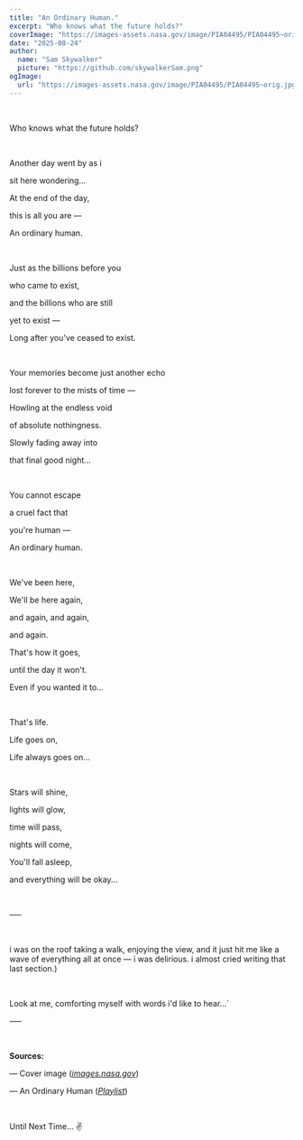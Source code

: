 ```yaml
---
title: "An Ordinary Human."
excerpt: "Who knows what the future holds?"
coverImage: "https://images-assets.nasa.gov/image/PIA04495/PIA04495~orig.jpg"
date: "2025-08-24"
author:
  name: "Sam Skywalker"
  picture: "https://github.com/skywalkerSam.png"
ogImage:
  url: "https://images-assets.nasa.gov/image/PIA04495/PIA04495~orig.jpg"
---
```


&nbsp;

Who knows what the future holds?

&nbsp;

Another day went by as i

sit here wondering...

At the end of the day,

this is all you are —

An ordinary human.

&nbsp;

Just as the billions before you

who came to exist,

and the billions who are still

yet to exist —

Long after you've ceased to exist.

&nbsp;

Your memories become just another echo

lost forever to the mists of time —

Howling at the endless void

of absolute nothingness.

Slowly fading away into

that final good night...

&nbsp;

You cannot escape

a cruel fact that

you're human —

An ordinary human.

&nbsp;

We've been here,

We'll be here again,

and again, and again,

and again.

That's how it goes,

until the day it won't.

Even if you wanted it to...

&nbsp;

That's life.

Life goes on,

Life always goes on...

&nbsp;

Stars will shine,

lights will glow,

time will pass,

nights will come,

You'll fall asleep,

and everything will be okay...

&nbsp;

–––

&nbsp;

i was on the roof taking a walk, enjoying the view, and it just hit me like a wave of everything all at once — i was delirious. i almost cried writing that last section.)

&nbsp;

Look at me, comforting myself with words i'd like to hear...`

–––

&nbsp;

**Sources:**

— Cover image ([_images.nasa.gov_](https://images.nasa.gov/details/PIA04495))

— An Ordinary Human ([_Playlist_](https://open.spotify.com/playlist/3h7jcANT0d21ySE4I746io?si=38e369fb9cbc419d))

&nbsp;

Until Next Time… ✌️
